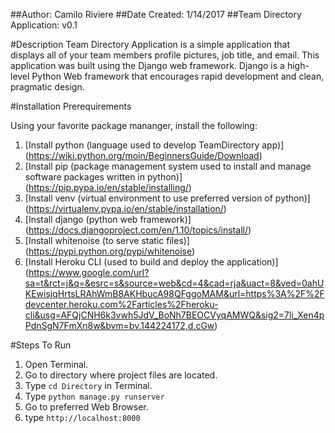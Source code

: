 ##Author: Camilo Riviere
##Date Created: 1/14/2017
##Team Directory Application: v0.1

#Description
Team Directory Application is a simple application that displays all of your
team members profile pictures, job title, and email. This application was built
using the Django web framework. Django is a high-level Python Web framework that
encourages rapid development and clean, pragmatic design.

#Installation Prerequirements

Using your favorite package mananger, install the following:

  1. [Install python (language used to develop TeamDirectory app)] (https://wiki.python.org/moin/BeginnersGuide/Download)
  2. [Install pip (package management system used to install and manage software packages written in python)] (https://pip.pypa.io/en/stable/installing/)
  3. [Install venv (virtual environment to use preferred version of python)] (https://virtualenv.pypa.io/en/stable/installation/)
  4. [Install django (python web framework)] (https://docs.djangoproject.com/en/1.10/topics/install/)
  5. [Install whitenoise (to serve static files)] (https://pypi.python.org/pypi/whitenoise)
  6. [Install Heroku CLI (used to build and deploy the application)] (https://www.google.com/url?sa=t&rct=j&q=&esrc=s&source=web&cd=4&cad=rja&uact=8&ved=0ahUKEwisjqHrtsLRAhWmB8AKHbucA98QFggoMAM&url=https%3A%2F%2Fdevcenter.heroku.com%2Farticles%2Fheroku-cli&usg=AFQjCNH6k3vwh5JdV_BoNh7BEOCVyqAMWQ&sig2=7li_Xen4pPdnSgN7FmXn8w&bvm=bv.144224172,d.cGw)

#Steps To Run
1. Open Terminal.
2. Go to directory where project files are located.
3. Type `cd Directory` in Terminal.
4. Type `python manage.py runserver`
5. Go to preferred Web Browser.
6. type `http://localhost:8000`
